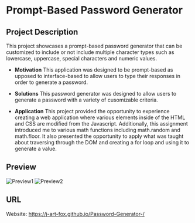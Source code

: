 # Prompt-Based Password Generator

## Project Description

This project showcases a prompt-based password generator that can be customized to include or not include multiple character types such as lowercase, uppercase, special characters and numeric values.

* **Motivation** This application was designed to be prompt-based as upposed to interface-based to allow users to type their responses in order to generate a password.  

* **Solutions** This password generator was designed to allow users to generate a password with a variety of cusomizable criteria.  

* **Application** This project provided the opportunity to experience creating a web application where various elements inside of the HTML and CSS are modified from the Javascript. Additionally, this assignment introduced me to various math functions including math.random and math.floor. It also presented the opportunity to apply what was taught about traversing through the DOM and creating a for loop and using it to generate a value.

## Preview
![Preview1](.Password-Generator-/assets/images/preview1.png)
![Preview2](.Password-Generator-/assets/iamges/preview2.png)

## URL
Website: https://j-art-fox.github.io/Password-Generator-/